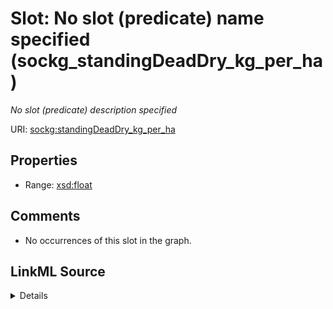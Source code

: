 

# Slot: No slot (predicate) name specified (sockg_standingDeadDry_kg_per_ha)


_No slot (predicate) description specified_







URI: [sockg:standingDeadDry_kg_per_ha](https://idir.uta.edu/sockg-ontology/docs/standingDeadDry_kg_per_ha)



<!-- no inheritance hierarchy -->








## Properties

* Range: [xsd:float](http://www.w3.org/2001/XMLSchema#float)





## Comments

* No occurrences of this slot in the graph.



## LinkML Source

<details>

```yaml
name: sockg_standingDeadDry_kg_per_ha
description: No slot (predicate) description specified
title: No slot (predicate) name specified
comments:
- No occurrences of this slot in the graph.
from_schema: soc-kg
rank: 1000
domain: sockg_Grazing
slot_uri: sockg:standingDeadDry_kg_per_ha
alias: sockg_standingDeadDry_kg_per_ha
range: float

```
</details>